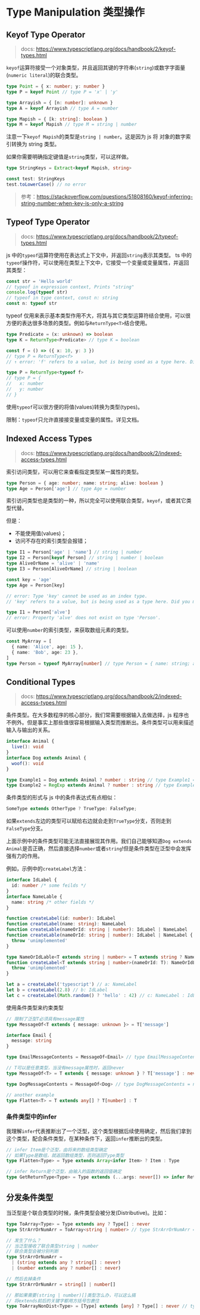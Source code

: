 # Type Manipulation 类型操作

## Keyof Type Operator

> docs: https://www.typescriptlang.org/docs/handbook/2/keyof-types.html

`keyof`运算符接受一个对象类型，并且返回其键的字符串(`string`)或数字字面量(`numeric literal`)的联合类型。

```typescript
type Point = { x: number; y: number }
type P = keyof Point // type P = 'x' | 'y'

type Arrayish = { [n: number]: unknown }
type A = keyof Arrayish // type A = number

type Mapish = { [k: string]: boolean }
type M = keyof Mapish // type M = string | number
```

注意一下`keyof Mapish`的类型是`string | number`。这是因为 js 将 对象的数字索引转换为 string 类型。

如果你需要明确指定键值是`string`类型，可以这样做。

```typescript
type StringKeys = Extract<keyof Mapish, string>

const test: StringKeys
test.toLowerCase() // no error
```

> 参考：https://stackoverflow.com/questions/51808160/keyof-inferring-string-number-when-key-is-only-a-string

## Typeof Type Operator

> docs: https://www.typescriptlang.org/docs/handbook/2/typeof-types.html

js 中的`typeof`运算符使用在表达式上下文中，并返回`string`表示其类型。 ts 中的`typeof`操作符，可以使用在类型上下文中，它接受一个变量或变量属性，并返回其类型：

```typescript
const str = 'Hello world'
// typeof in expression context, Prints "string"
console.log(typeof str)
// typeof in type context, const n: string
const n: typeof str
```

typeof 仅用来表示基本类型作用不大，将其与其它类型运算符结合使用，可以很方便的表达很多场景的类型。例如与`ReturnType<T>`结合使用。

```typescript
type Predicate = (x: unknown) => boolean
type K = ReturnType<Predicate> // type K = boolean

const f = () => ({ x: 10, y: 3 })
// type P = ReturnType<f>
// ↑ error: 'f' refers to a value, but is being used as a type here. Did you mean 'typeof f'?

type P = ReturnType<typeof f>
// type P = {
//   x: number
//   y: number
// }
```

使用`typeof`可以很方便的将值(values)转换为类型(types)。

限制：`typeof`只允许直接接变量或变量的属性。详见文档。

## Indexed Access Types

> docs: https://www.typescriptlang.org/docs/handbook/2/indexed-access-types.html

索引访问类型，可以用它来查看指定类型某一属性的类型。

```typescript
type Person = { age: number; name: string; alive: boolean }
type Age = Person['age'] // type Age = number
```

索引访问类型也是类型的一种，所以完全可以使用联合类型，`keyof`，或者其它类型代替。

但是：

- 不能使用值(values)；
- 访问不存在的索引类型会报错；

```typescript
type I1 = Person['age' | 'name'] // string | number
type I2 = Person[keyof Person] // string | number | boolean
type AliveOrName = 'alive' | 'name'
type I3 = Person[AliveOrName] // string | boolean

const key = 'age'
type Age = Person[key]

// error: Type 'key' cannot be used as an index type.
// 'key' refers to a value, but is being used as a type here. Did you mean 'typeof key'?

type I1 = Person['alve']
// error: Property 'alve' does not exist on type 'Person'.
```

可以使用`number`的索引类型，来获取数组元素的类型。

```typescript
const MyArray = [
  { name: 'Alice', age: 15 },
  { name: 'Bob', age: 23 },
]
type Person = typeof MyArray[number] // type Person = { name: string; age: number; }
```

## Conditional Types

> docs: https://www.typescriptlang.org/docs/handbook/2/indexed-access-types.html

条件类型。在大多数程序的核心部分，我们常需要根据输入去做选择，js 程序也不例外。但是事实上那些值很容易根据输入类型而推断出。条件类型可以用来描述输入与输出的关系。

```typescript
interface Animal {
  live(): void
}
interface Dog extends Animal {
  woof(): void
}

type Example1 = Dog extends Animal ? number : string // type Example1 = number
type Example2 = RegExp extends Animal ? number : string // type Example2 = string
```

条件类型的形式与 js 中的条件表达式有点相似：

```typescript
SomeType extends OtherType ? TrueType: FalseType;
```

如果`extends`左边的类型可以赋给右边就会走到`TrueType`分支，否则走到`FalseType`分支。

上面示例中的条件类型可能无法直接展现其作用。我们自己能够知道`Dog extends Animal`是否正确，然后直接选择`number`或者`string`!但是条件类型在泛型中会发挥强有力的作用。

例如，示例中的`createLabel`方法：

```typescript
interface IdLabel {
  id: number /* some feilds */
}
interface NameLable {
  name: string /* other fields */
}

function createLabel(id: number): IdLabel
function createLabel(name: string): NameLabel
function createLable(nameOrId: string | number): IdLabel | NameLabel
function createLable(nameOrId: string | number): IdLabel | NameLabel {
  throw 'unimplemented'
}

type NameOrIdLable<T extends string | number> = T extends string ? NameLabel : IdLabel
function createLabel<T extends string | number>(nameOrId: T): NameOrIdLabel<T> {
  throw 'unimplemented'
}

let a = createLabel('typescript') // a: NameLabel
let b = createLabel(2.8) // b: IdLabel
let c = createLabel(Math.random() ? 'hello' : 42) // c: NameLabel : IdLabel
```

使用条件类型来约束类型

```typescript
// 限制了泛型T必须具有message属性
type MessageOf<T extends { message: unknown }> = T['message']

interface Email {
  message: string
}

type EmailMessageContents = MessageOf<Email> // type EmailMessageContents = string

// T可以是任意类型，当没有message属性时，返回never
type MessageOf<T> = T extends { message: unknown } ? T['message'] : never

type DogMessageContents = MessageOf<Dog> // type DogMessageContents = never

// another example
type Flatten<T> = T extends any[] ? T[number] : T
```

### 条件类型中的**infer**

我理解`infer`代表推断出了一个泛型，这个类型根据后续使用确定，然后我们拿到这个类型，配合条件类型，在某种条件下，返回`infer`推断出的类型。

```typescript
// infer Item是个泛型，由将来的数组类型确定
// 如果Type是数组，就返回数组类型，否则返回Type类型
type Flatten<Type> = Type extends Array<infer Item> ? Item : Type

// infer Return是个泛型，由输入的函数的返回值确定
type GetReturnType<Type> = Type extends (...args: never[]) => infer Return ? Return : never
```

## 分发条件类型

当泛型是个联合类型的时候，条件类型会被分发(Distributive)。比如：

```typescript
type ToArray<Type> = Type extends any ? Type[] : never
type StrArrOrNumArr = ToArray<string | number> // type StrArrOrNumArr = string[] | number[]

// 发生了什么？
// 当泛型接收了联合类型string | number
// 联合类型会被分别判断
type StrArrOrNumArr =
  | (string extends any ? string[] : never)
  | (number extends any ? number[] : never)

// 然后去掉条件
type StrArrOrNumArr = string[] | number[]

// 那如果需要(string | number)[]类型怎么办，可以这么搞
// 将extends前后的关键字都用方括号包裹住
type ToArrayNonDist<Type> = [Type] extends [any] ? Type[] : never // type StrArrOrNumArr = (string | number)[]
```

